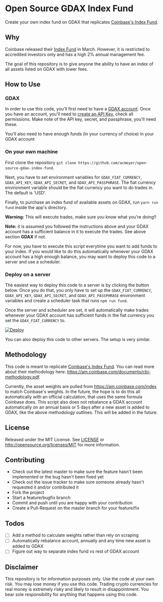 # Open Source GDAX Index Fund
Create your own index fund on GDAX that replicates [Coinbase's Index Fund](https://am.coinbase.com).

## Why
Coinbase released their [Index Fund](https://am.coinbase.com) in March. However, it is restricted to accredited investors only and has a high 2% annual management fee.

The goal of this repository is to give anyone the ability to have an index of all assets listed on GDAX with lower fees.

## How to Use
### GDAX
In order to use this code, you'll first need to have a [GDAX account](https://gdax.com). Once you have an account, you'll need to [create an API Key](https://www.gdax.com/settings/api), check all permissions. Make note of the API key, secret, and passphrase, you'll need these.

You'll also need to have enough funds (in your currency of choice) in your GDAX account

### On your own machine
First clone the repository `git clone https://github.com/acmeyer/open-source-gdax-index-fund`. 

Next, you have to set environment variables for `GDAX_FIAT_CURRENCY`, `GDAX_API_KEY`, `GDAX_API_SECRET`, and `GDAX_API_PASSPHRASE`. The fiat currency environment variable should be the fiat currency you want to do trades in. The default is 'USD'.

Finally, to purchase an index fund of available assets on GDAX, run `yarn run fund` inside the app's directory. 

**Warning:** This will execute trades, make sure you know what you're doing!!

**Note:** it is assumed you followed the instructions above and your GDAX account has a sufficient balance in it to execute the trades. See above section **GDAX** if not.

For now, you have to execute this script everytime you want to add funds to your index. If you would like to do this automatically whenever your GDAX account has a high enough balance, you may want to deploy this code to a server and use a scheduler.

### Deploy on a server
The easiest way to deploy this code to a server is by clicking the button below. Once you do that, you only have to set up the `GDAX_FIAT_CURRENCY`, `GDAX_API_KEY`, `GDAX_API_SECRET`, and `GDAX_API_PASSPHRASE` environment variables and create a scheduler task that runs `npm run fund`.

Once the server and scheduler are set, it will automatically make trades whenever your GDAX account has sufficient funds in the fiat currency you set the `GDAX_FIAT_CURRENCY` to.

<a href="https://heroku.com/deploy" target="_blank">
  <img src="https://www.herokucdn.com/deploy/button.svg" alt="Deploy">
</a>

You can also deploy this code to other servers. The setup is very similar.

## Methodology
This code is meant to replicate [Coinbase's Index Fund](https://am.coinbase.com). You can read more about their methodology here: https://am.coinbase.com/documents/cbi-methodology.pdf.

Currently, the asset weights are pulled from https://am.coinbase.com/index to match Coinbase's weights. In the future, the hope is to do this all automatically with an official calculation, that uses the same formula Coinbase does. This script also does not rebalance a GDAX account automatically on an annual basis or 5 days after a new asset is added to GDAX, like the above methodology outlines. This will be added in the future.

## License
Released under the MIT License. See [LICENSE](LICENSE) or http://opensource.org/licenses/MIT for more information.

## Contributing
* Check out the latest master to make sure the feature hasn't been implemented or the bug hasn't been fixed yet
* Check out the issue tracker to make sure someone already hasn't requested it and/or contributed it
* Fork the project
* Start a feature/bugfix branch
* Commit and push until you are happy with your contribution
* Create a Pull-Request on the master branch for your feature/fix

## Todos
- [ ] Add a method to calculate weights rather than rely on scraping
- [ ] Automatically rebalance account, annually and any time new asset is added to GDAX
- [ ] Figure out way to separate index fund vs rest of GDAX account

## Disclaimer
This repository is for information purposes only. Use the code at your own risk. You may lose money if you use this code. Trading crypto currencies for real money is extremely risky and likely to result in disappointment. You bear sole responsibility for anything that happens using this code.